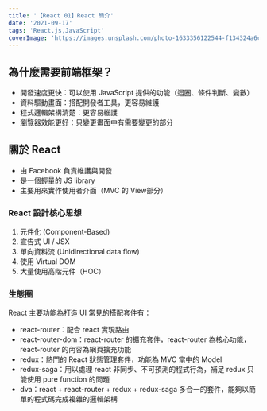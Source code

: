 ```yaml
---
title: '【React 01】React 簡介'
date: '2021-09-17'
tags: 'React.js,JavaScript'
coverImage: 'https://images.unsplash.com/photo-1633356122544-f134324a6cee?ixlib=rb-1.2.1&ixid=MnwxMjA3fDB8MHxwaG90by1wYWdlfHx8fGVufDB8fHx8&auto=format&fit=crop&w=870&q=80'
---
```


## 為什麼需要前端框架？
- 開發速度更快：可以使用 JavaScript 提供的功能（迴圈、條件判斷、變數）
- 資料驅動畫面：搭配開發者工具，更容易維護
- 程式邏輯架構清楚：更容易維護
- 瀏覽器效能更好：只變更畫面中有需要變更的部分

## 關於 React
- 由 Facebook 負責維護與開發
- 是一個輕量的 JS library
- 主要用來實作使用者介面（MVC 的 View部分）

### React 設計核心思想
1. 元件化 (Component-Based)
2. 宣告式 UI / JSX
3. 單向資料流 (Unidirectional data flow)
4. 使用 Virtual DOM
5. 大量使用高階元件（HOC）

### 生態圈
React 主要功能為打造 UI
常見的搭配套件有：
- react-router：配合 react 實現路由
- react-router-dom：react-router 的擴充套件，react-router 為核心功能，react-router 的內容為網頁擴充功能
- redux：熱門的 React 狀態管理套件，功能為 MVC 當中的 Model
- redux-saga：用以處理 react 非同步、不可預測的程式行為，補足 redux 只能使用 pure function 的問題
- dva：react + react-router + redux + redux-saga 多合一的套件，能夠以簡單的程式碼完成複雜的邏輯架構
